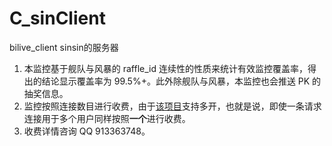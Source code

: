# C_sinClient
bilive_client sinsin的服务器
1. 本监控基于舰队与风暴的 raffle_id 连续性的性质来统计有效监控覆盖率，得出的结论显示覆盖率为 99.5%+。此外除舰队与风暴，本监控也会推送 PK 的抽奖信息。
1. 监控按照连接数目进行收费，由于[该项目](https://github.com/bilive)支持多开，也就是说，即使一条请求连接用于多个用户同样按照**一个**进行收费。
1. 收费详情咨询 QQ 913363748。

